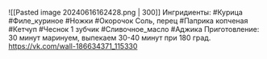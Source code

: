 ![[Pasted image 20240616162428.png | 300]]
Ингридиенты:
#Курица #Филе_куриное #Ножки #Окорочок
Соль, перец
#Паприка копченая
#Кетчуп
#Чеснок 1 зубчик
#Сливочное_масло 
#Аджика
Приготовление:
30 минут маринуем, выпекаем 30-40 минут при 180 град.
https://vk.com/wall-186634371_115330